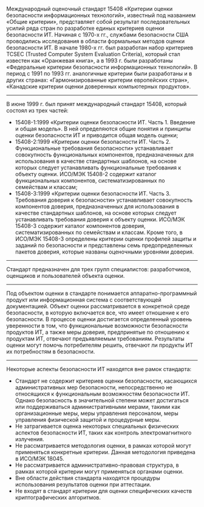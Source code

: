 Международный оценочный стандарт 15408 «Критерии оценки безопасности информационных технологий», известный под названием «Общие критерии», представляет собой результат последовательных усилий ряда стран по разработке единых критериев оценки безопасности ИТ. Начиная с 1970-х гг., службами безопасности США проводились исследования в области формальных методов оценки безопасности ИТ. В начале 1980-х гг. был разработан набор критериев TCSEC (Trusted Computer System Evaluation Criteria), который стал известен как «Оранжевая книга», а в 1993 г. были разработаны «Федеральные критерии безопасности информационных технологий». В период с 1991 по 1993 гг. аналогичные критерии были разработаны и в других странах: «Гармонизированные критерии европейских стран», «Канадские критерии оценки доверенных компьютерных продуктов».

---

В июне 1999 г. был принят международный стандарт 15408, который состоял из трех частей: 
+ 15408-1:1999 «Критерии оценки безопасности ИТ. Часть 1. Введение и общая модель». В ней определяются общие понятия и принципы оценки безопасности ИТ и приводится общая модель оценки; 
+ 15408-2:1999 «Критерии оценки безопасности ИТ. Часть 2. Функциональные требования безопасности» устанавливает совокупность функциональных компонентов, предназначенных для использования в качестве стандартных шаблонов, на основе которых следует устанавливать функциональные требования к объекту оценки. ИСО/МЭК 15408-2 содержит каталог функциональных компонентов, систематизированных по семействам и классам; 
+ 15408-3:1999 «Критерии оценки безопасности ИТ. Часть З. Требования доверия к безопасности»  устанавливает совокупность компонентов доверия, предназначенных для использования в качестве стандартных шаблонов, на основе которых следует устанавливать требования доверия к объекту оценки. ИСО/МЭК 15408-3 содержит каталог компонентов доверия, систематизированных по семействам и классам. Кроме того, в ИСО/МЭК 15408-3 определены критерии оценки профилей защиты и заданий по безопасности и представлены семь предопределенных пакетов доверия, которые названы оценочными уровнями доверия.

---

Стандарт предназначен для трех групп специалистов: разработчиков, оценщиков и пользователей объекта оценки.

---

Под объектом оценки в стандарте понимается аппаратно-программный продукт или информационная система с соответствующей документацией. Объект оценки рассматривается в конкретной среде безопасности, в которую включается все, что имеет отношение к его безопасности. В процессе оценки достигается определенный уровень уверенности в том, что функциональные возможности безопасности продуктов ИТ, а также меры доверия, предпринятые по отношению к продуктам ИТ, отвечают предъявляемым требованиям. Результаты оценки могут помочь потребителям решить, отвечают ли продукты ИТ их потребностям в безопасности.

---

Некоторые аспекты безопасности ИТ находятся вне рамок стандарта: 
- Стандарт не содержит критериев оценки безопасности, касающихся административных мер безопасности, непосредственно не относящихся к функциональным возможностям безопасности ИТ. Однако безопасность в значительной степени может достигаться или поддерживаться административными мерами, такими как организационные меры, меры управления персоналом, меры управления физической защитой и процедурные меры. 
- Не затрагивается оценка некоторых специальных физических аспектов безопасности ИТ, таких как контроль электромагнитного излучения. 
- Не рассматривается методология оценки, в рамках которой могут применяться конкретные критерии. Данная методология приведена в ИСО/МЭК 18045. 
- Не рассматривается административно-правовая структура, в рамках которой критерии могут применяться органами оценки. 
- Вне области действия стандарта находятся процедуры использования результатов оценки при аттестации. 
- Не входят в стандарт критерии для оценки специфических качеств криптографических алгоритмов.



